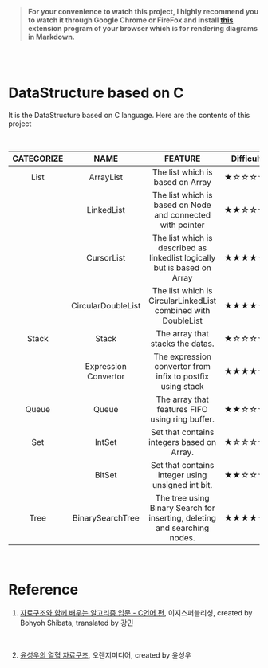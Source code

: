 > **For your convenience to watch this project, I highly recommend you to watch it through Google Chrome or FireFox and install [this](https://github.com/BackMarket/github-mermaid-extension#install) extension program of your browser which is for rendering diagrams in Markdown.**

<br/>
<br/>

# DataStructure based on C

It is the DataStructure based on C language. Here are the contents of this project

<br/>

| CATEGORIZE |         NAME         |                                  FEATURE                                  | Difficulty |
| :--------: | :------------------: | :-----------------------------------------------------------------------: | :--------: |
|    List    |      ArrayList       |                     The list which is based on Array                      |   ★☆☆☆☆☆   |
|            |      LinkedList      |        The list which is based on Node and connected with pointer         |   ★★☆☆☆☆   |
|            |      CursorList      | The list which is described as linkedlist logically but is based on Array |   ★★★★☆☆   |
|            |  CircularDoubleList  |       The list which is CircularLinkedList combined with DoubleList       |   ★★★★☆☆   |
|   Stack    |        Stack         |                     The array that stacks the datas.                      |   ★☆☆☆☆☆   |
|            | Expression Convertor |        The expression convertor from infix to postfix using stack         |   ★★★★☆☆   |
|   Queue    |        Queue         |              The array that features FIFO using ring buffer.              |   ★★☆☆☆☆   |
|    Set     |        IntSet        |                Set that contains integers based on Array.                 |   ★☆☆☆☆☆   |
|            |        BitSet        |             Set that contains integer using unsigned int bit.             |   ★★☆☆☆☆   |
|    Tree    |   BinarySearchTree   | The tree using Binary Search for inserting, deleting and searching nodes. |   ★★★★☆☆   |

<br/>

# Reference

1. [자료구조와 함께 배우는 알고리즘 입문 - C언어 편](https://book.naver.com/bookdb/book_detail.nhn?bid=13057264), 이지스퍼블리싱, created by Bohyoh Shibata, translated by 강민

<br/>

2. [윤성우의 열혈 자료구조](https://book.naver.com/bookdb/book_detail.nhn?bid=6809127), 오렌지미디어, created by 윤성우
